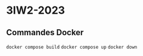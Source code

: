 # 3IW2-2023
## Commandes Docker
<code>docker compose build</code>
<code>docker compose up</code>
<code>docker down</code>